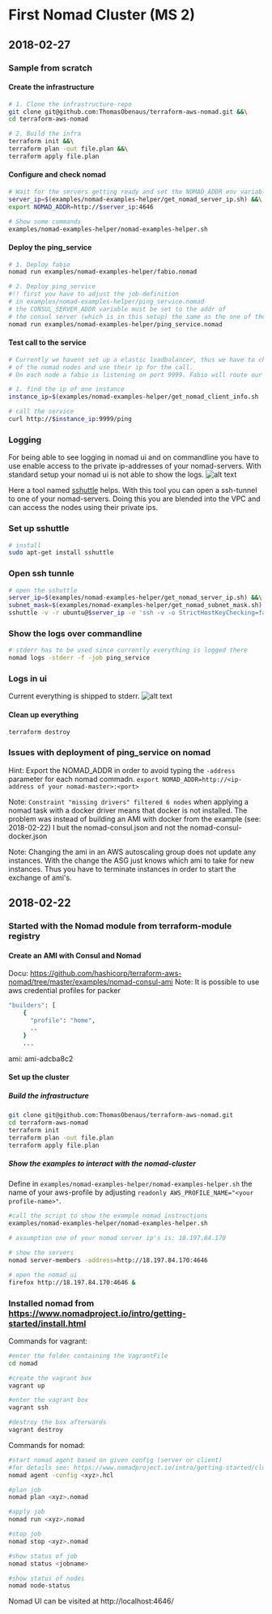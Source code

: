 # First Nomad Cluster (MS 2)

## 2018-02-27

### Sample from scratch

#### Create the infrastructure

```bash
# 1. Clone the infrastructure-repo
git clone git@github.com:ThomasObenaus/terraform-aws-nomad.git &&\
cd terraform-aws-nomad

# 2. Build the infra
terraform init &&\
terraform plan -out file.plan &&\
terraform apply file.plan
```

#### Configure and check nomad

```bash
# Wait for the servers getting ready and set the NOMAD_ADDR env variable
server_ip=$(examples/nomad-examples-helper/get_nomad_server_ip.sh) &&\
export NOMAD_ADDR=http://$server_ip:4646

# Show some commands
examples/nomad-examples-helper/nomad-examples-helper.sh
```

#### Deploy the ping_service

```bash
# 1. Deploy fabio
nomad run examples/nomad-examples-helper/fabio.nomad

# 2. Deploy ping_service
#!! first you have to adjust the job-definition
# in examples/nomad-examples-helper/ping_service.nomad
# the CONSUL_SERVER_ADDR variable must be set to the addr of
# the consul server (which is in this setup) the same as the one of the nomad-server
nomad run examples/nomad-examples-helper/ping_service.nomad
```

#### Test call to the service

```bash
# Currently we havent set up a elastic loadbalancer, thus we have to chose one
# of the nomad nodes and use their ip for the call.
# On each node a fabio is listening on port 9999. Fabio will route our /ping call to the ping_service.

# 1. find the ip of one instance
instance_ip=$(examples/nomad-examples-helper/get_nomad_client_info.sh | awk '!/INSTANCE/{print $1}' | head -n 1)

# call the service
curl http://$instance_ip:9999/ping
```

### Logging

For being able to see logging in nomad ui and on commandline you have to use enable access to the private ip-addresses of your nomad-servers. With standard setup your nomad ui is not able to show the logs.
![alt text](_img/without_sshuttle.png)

Here a tool named [sshuttle](https://sshuttle.readthedocs.io/en/stable/) helps. With this tool you can open a ssh-tunnel to one of your nomad-servers. Doing this you are blended into the VPC and can access the nodes using their private ips.

### Set up sshuttle

```bash
# install
sudo apt-get install sshuttle
```

### Open ssh tunnle

```bash
# open the sshuttle
server_ip=$(examples/nomad-examples-helper/get_nomad_server_ip.sh) &&\
subnet_mask=$(examples/nomad-examples-helper/get_nomad_subnet_mask.sh) &&\
sshuttle -v -r ubuntu@$server_ip -e 'ssh -v -o StrictHostKeyChecking=false -i ~/.ssh/kp_instances.pem ' --dns -H $subnet_mask
```

### Show the logs over commandline

```bash
# stderr has to be used since currently everything is logged there
nomad logs -stderr -f -job ping_service
```

### Logs in ui

Current everything is shipped to stderr.
![alt text](_img/with_sshuttle.png)

#### Clean up everything

```bash
terraform destroy
```

### Issues with deployment of ping_service on nomad

Hint: Export the NOMAD_ADDR in order to avoid typing the ```-address``` parameter for each nomad commadn. ```export NOMAD_ADDR=http://<ip-address of your nomad-master>:<port>```

Note: ```Constraint "missing drivers" filtered 6 nodes``` when applying a nomad task with a docker driver means that docker is not installed. The problem was instead of building an AMI with docker from the example (see: 2018-02-22) I buit the nomad-consul.json and not the nomad-consul-docker.json

Note: Changing the ami in an AWS autoscaling group does not update any instances. With the change the ASG just knows which ami to take for new instances. Thus you have to terminate instances in order to start the exchange of ami's.


## 2018-02-22

### Started with the Nomad module from terraform-module registry

#### Create an AMI with Consul and Nomad

Docu: https://github.com/hashicorp/terraform-aws-nomad/tree/master/examples/nomad-consul-ami
Note: It is possible to use aws credential profiles for packer

```bash
"builders": [
    {
      "profile": "home",
      ..
    }
    ...
```

ami: ami-adcba8c2

#### Set up the cluster

##### Build the infrastructure

```bash
git clone git@github.com:ThomasObenaus/terraform-aws-nomad.git
cd terraform-aws-nomad
terraform init
terraform plan -out file.plan
terraform apply file.plan
```

##### Show the examples to interact with the nomad-cluster

Define in ```examples/nomad-examples-helper/nomad-examples-helper.sh``` the name of your aws-profile by adjusting ```readonly AWS_PROFILE_NAME="<your profile-name>"```.

```bash
#call the script to show the example nomad instructions
examples/nomad-examples-helper/nomad-examples-helper.sh

# assumption one of your nomad server ip's is: 18.197.84.170

# show the servers
nomad server-members -address=http://18.197.84.170:4646

# open the nomad ui
firefox http://18.197.84.170:4646 &
```

### Installed nomad from https://www.nomadproject.io/intro/getting-started/install.html

Commands for vagrant:

```bash
#enter the folder containing the VagrantFile
cd nomad

#create the vagrant box
vagrant up

#enter the vagrant box
vagrant ssh

#destroy the box afterwards
vagrant destroy
```

Commands for nomad:

```bash
#start nomad agent based on given config (server or client)
#for details see: https://www.nomadproject.io/intro/getting-started/cluster.html
nomad agent -config <xyz>.hcl

#plan job
nomad plan <xyz>.nomad

#apply job
nomad run <xyz>.nomad

#stop job
nomad stop <xyz>.nomad

#show status of job
nomad status <jobname>

#show status of nodes
nomad node-status
```

Nomad UI can be visited at http://localhost:4646/